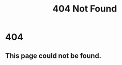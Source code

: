 ﻿---
layout: default
title: 404 Not Found
permalink: /404.html
---

<div>
  <h1 class="status">404</h1>
  <div class="wrap">
    <h2 class="message">
      This page could not be found.
    </h2>
  </div>
</div>

